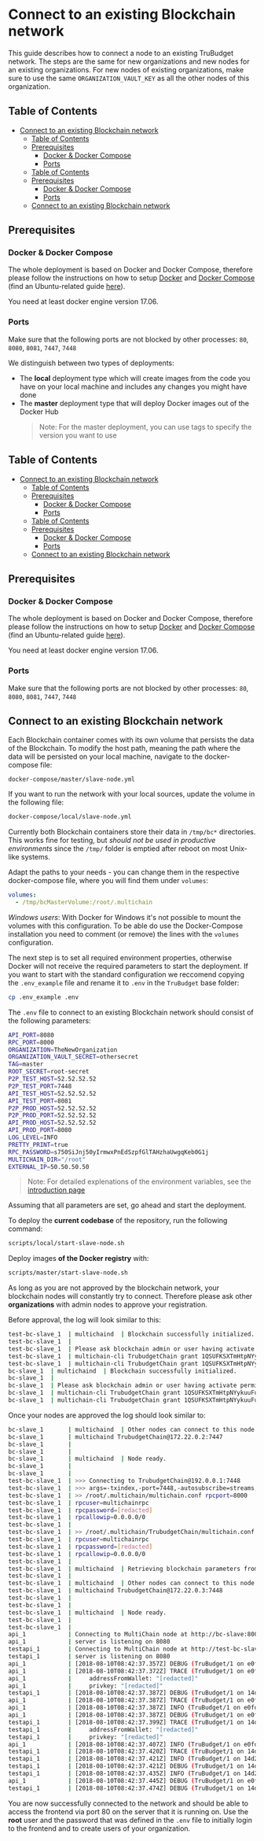 # Connect to an existing Blockchain network

This guide describes how to connect a node to an existing TruBudget network. The steps are the same for new organizations and new nodes for an existing organizations. For new nodes of existing organizations, make sure to use the same `ORGANIZATION_VAULT_KEY` as all the other nodes of this organization.

## Table of Contents

- [Connect to an existing Blockchain network](#connect-to-an-existing-blockchain-network)
  - [Table of Contents](#table-of-contents)
  - [Prerequisites](#prerequisites)
    - [Docker & Docker Compose](#docker--docker-compose)
    - [Ports](#ports)
  - [Table of Contents](#table-of-contents-1)
  - [Prerequisites](#prerequisites-1)
    - [Docker & Docker Compose](#docker--docker-compose-1)
    - [Ports](#ports-1)
  - [Connect to an existing Blockchain network](#connect-to-an-existing-blockchain-network-1)

## Prerequisites

### Docker & Docker Compose

The whole deployment is based on Docker and Docker Compose, therefore please follow the instructions on how to setup [Docker](https://docs.docker.com/engine/installation/) and [Docker Compose](https://docs.docker.com/compose/install/#install-compose) (find an Ubuntu-related guide [here](https://www.digitalocean.com/community/tutorials/how-to-install-and-use-docker-on-ubuntu-16-04)).

You need at least docker engine version 17.06.

### Ports

Make sure that the following ports are not blocked by other processes: `80`, `8080`, `8081`, `7447`, `7448`

We distinguish between two types of deployments:

- The **local** deployment type which will create images from the code you have on your local machine and includes any changes you might have done
- The **master** deployment type that will deploy Docker images out of the Docker Hub
  > Note: For the master deployment, you can use tags to specify the version you want to use

## Table of Contents

- [Connect to an existing Blockchain network](#connect-to-an-existing-blockchain-network)
  - [Table of Contents](#table-of-contents)
  - [Prerequisites](#prerequisites)
    - [Docker & Docker Compose](#docker--docker-compose)
    - [Ports](#ports)
  - [Table of Contents](#table-of-contents-1)
  - [Prerequisites](#prerequisites-1)
    - [Docker & Docker Compose](#docker--docker-compose-1)
    - [Ports](#ports-1)
  - [Connect to an existing Blockchain network](#connect-to-an-existing-blockchain-network-1)

## Prerequisites

### Docker & Docker Compose

The whole deployment is based on Docker and Docker Compose, therefore please follow the instructions on how to setup [Docker](https://docs.docker.com/engine/installation/) and [Docker Compose](https://docs.docker.com/compose/install/#install-compose) (find an Ubuntu-related guide [here](https://www.digitalocean.com/community/tutorials/how-to-install-and-use-docker-on-ubuntu-16-04)).

You need at least docker engine version 17.06.

### Ports

Make sure that the following ports are not blocked by other processes: `80`, `8080`, `8081`, `7447`, `7448`

## Connect to an existing Blockchain network

Each Blockchain container comes with its own volume that persists the data of the Blockchain.
To modify the host path, meaning the path where the data will be persisted on your local machine, navigate to the docker-compose file:

```
docker-compose/master/slave-node.yml
```

If you want to run the network with your local sources, update the volume in the following file:

```bash
docker-compose/local/slave-node.yml
```

Currently both Blockchain containers store their data in `/tmp/bc*` directories. This works fine for testing, but _should not be used in productive environments_ since the `/tmp/` folder is emptied after reboot on most Unix-like systems.

Adapt the paths to your needs - you can change them in the respective docker-compose file, where you will find them under `volumes`:

```yaml
volumes:
  - /tmp/bcMasterVolume:/root/.multichain
```

_Windows users_: With Docker for Windows it's not possible to mount the volumes with this configuration. To be able do use the Docker-Compose installation you need to comment (or remove) the lines with the `volumes` configuration.

The next step is to set all required environment properties, otherwise Docker will not receive the required parameters to start the deployment.
If you want to start with the standard configuration we reccomend copying the `.env_example` file and rename it to `.env` in the `TruBudget` base folder:

```bash
cp .env_example .env
```

The `.env` file to connect to an existing Blockchain network should consist of the following parameters:

```bash
API_PORT=8080
RPC_PORT=8000
ORGANIZATION=TheNewOrganization
ORGANIZATION_VAULT_SECRET=othersecret
TAG=master
ROOT_SECRET=root-secret
P2P_TEST_HOST=52.52.52.52
P2P_TEST_PORT=7448
API_TEST_HOST=52.52.52.52
API_TEST_PORT=8081
P2P_PROD_HOST=52.52.52.52
P2P_PROD_PORT=52.52.52.52
API_PROD_HOST=52.52.52.52
API_PROD_PORT=8080
LOG_LEVEL=INFO
PRETTY_PRINT=true
RPC_PASSWORD=s750SiJnj50yIrmwxPnEdSzpfGlTAHzhaUwgqKeb0G1j
MULTICHAIN_DIR="/root"
EXTERNAL_IP=50.50.50.50
```

> Note: For detailed explenations of the environment variables, see the [introduction page](../Introduction.md)

Assuming that all parameters are set, go ahead and start the deployment.

To deploy the **current codebase** of the repository, run the following command:

```bash
scripts/local/start-slave-node.sh
```

Deploy images **of the Docker registry** with:

```bash
scripts/master/start-slave-node.sh
```

As long as you are not approved by the blockchain network, your blockchain nodes will constantly try to connect. Therefore please ask other **organizations** with admin nodes to approve your registration.

Before approval, the log will look similar to this:

```bash
test-bc-slave_1  | multichaind  | Blockchain successfully initialized.
test-bc-slave_1  |
test-bc-slave_1  | Please ask blockchain admin or user having activate permission to let you connect and/or transact:
test-bc-slave_1  | multichain-cli TrubudgetChain grant 1QSUFKSXTmHtpNYykuuFuZaxfMR6sJwS91kG2u connect
test-bc-slave_1  | multichain-cli TrubudgetChain grant 1QSUFKSXTmHtpNYykuuFuZaxfMR6sJwS91kG2u connect,send,receive
bc-slave_1  | multichaind  | Blockchain successfully initialized.
bc-slave_1  |
bc-slave_1  | Please ask blockchain admin or user having activate permission to let you connect and/or transact:
bc-slave_1  | multichain-cli TrubudgetChain grant 1QSUFKSXTmHtpNYykuuFuZaxfMR6sJwS91kG2u connect
bc-slave_1  | multichain-cli TrubudgetChain grant 1QSUFKSXTmHtpNYykuuFuZaxfMR6sJwS91kG2u connect,send,receive
```

Once your nodes are approved the log should look similar to:

```bash
bc-slave_1       | multichaind  | Other nodes can connect to this node using:
bc-slave_1       | multichaind TrubudgetChain@172.22.0.2:7447
bc-slave_1       |
bc-slave_1       |
bc-slave_1       | multichaind  | Node ready.
bc-slave_1       |
bc-slave_1       |
test-bc-slave_1  | >>> Connecting to TrubudgetChain@192.0.0.1:7448
test-bc-slave_1  | >>> args=-txindex,-port=7448,-autosubscribe=streams,TrubudgetChain@192.0.0.1:7448
test-bc-slave_1  | >> /root/.multichain/multichain.conf rpcport=8000
test-bc-slave_1  | rpcuser=multichainrpc
test-bc-slave_1  | rpcpassword=[redacted]
test-bc-slave_1  | rpcallowip=0.0.0.0/0
test-bc-slave_1  |
test-bc-slave_1  | >> /root/.multichain/TrubudgetChain/multichain.conf rpcport=8000
test-bc-slave_1  | rpcuser=multichainrpc
test-bc-slave_1  | rpcpassword=[redacted]
test-bc-slave_1  | rpcallowip=0.0.0.0/0
test-bc-slave_1  |
test-bc-slave_1  | multichaind  | Retrieving blockchain parameters from the seed node 192.0.0.1:7448 ...
test-bc-slave_1  |
test-bc-slave_1  | multichaind  | Other nodes can connect to this node using:
test-bc-slave_1  | multichaind TrubudgetChain@172.22.0.3:7448
test-bc-slave_1  |
test-bc-slave_1  |
test-bc-slave_1  | multichaind  | Node ready.
test-bc-slave_1  |
test-bc-slave_1  |
api_1            | Connecting to MultiChain node at http://bc-slave:8000
api_1            | server is listening on 8080
testapi_1        | Connecting to MultiChain node at http://test-bc-slave:8000
testapi_1        | server is listening on 8080
api_1            | [2018-08-10T08:42:37.357Z] DEBUG (TruBudget/1 on e0fdf1eb41e2): Created stream org:TheOrganizat with options {"kind":"organization","name":"org:TheOrganizat"}
api_1            | [2018-08-10T08:42:37.372Z] TRACE (TruBudget/1 on e0fdf1eb41e2):
api_1            |     addressFromWallet: "[redacted]"
api_1            |     privkey: "[redacted]"
testapi_1        | [2018-08-10T08:42:37.387Z] DEBUG (TruBudget/1 on 14d2111cc40d): Created stream org:TheOrganizat with options {"kind":"organization","name":"org:TheOrganizat"}
api_1            | [2018-08-10T08:42:37.387Z] TRACE (TruBudget/1 on e0fdf1eb41e2): wrote hex string to chain: 282 bytes
api_1            | [2018-08-10T08:42:37.387Z] INFO (TruBudget/1 on e0fdf1eb41e2): Initializing organization address to local wallet address: [redacted]
api_1            | [2018-08-10T08:42:37.387Z] DEBUG (TruBudget/1 on e0fdf1eb41e2): Publishing wallet address to org:TheOrganizat/"address"
testapi_1        | [2018-08-10T08:42:37.399Z] TRACE (TruBudget/1 on 14d2111cc40d):
testapi_1        |     addressFromWallet: "[redacted]"
testapi_1        |     privkey: "[redacted]"
api_1            | [2018-08-10T08:42:37.407Z] INFO (TruBudget/1 on e0fdf1eb41e2): organization address: [redacted]
testapi_1        | [2018-08-10T08:42:37.420Z] TRACE (TruBudget/1 on 14d2111cc40d): wrote hex string to chain: 282 bytes
testapi_1        | [2018-08-10T08:42:37.421Z] INFO (TruBudget/1 on 14d2111cc40d): Initializing organization address to local wallet address: [redacted]
testapi_1        | [2018-08-10T08:42:37.421Z] DEBUG (TruBudget/1 on 14d2111cc40d): Publishing wallet address to org:TheOrganizat/"address"
testapi_1        | [2018-08-10T08:42:37.435Z] INFO (TruBudget/1 on 14d2111cc40d): organization address: [redacted]
api_1            | [2018-08-10T08:42:37.445Z] DEBUG (TruBudget/1 on e0fdf1eb41e2): Created stream users:TheOrganiz with options {"kind":"users","name":"users:TheOrganiz"}
testapi_1        | [2018-08-10T08:42:37.474Z] DEBUG (TruBudget/1 on 14d2111cc40d): Created stream users:TheOrganiz with options {"kind":"users","name":"users:TheOrganiz"}
```

You are now successfully connected to the network and should be able to access the frontend via port 80 on the server that it is running on. Use the **root** user and the password that was defined in the `.env` file to initially login to the frontend and to create users of your organization.
